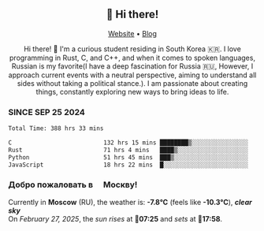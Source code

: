 <h2 align="center">👋 Hi there!</h2>
<p align="center">
  <a href="https://urdekcah.ru">Website</a> •
  <a href="https://urdekcah.blog">Blog</a>
</p>

<p align="center">
  Hi there! 👋 I'm a curious student residing in South Korea 🇰🇷. I love programming in Rust, C, and C++, and when it comes to spoken languages, Russian is my favorite(I have a deep fascination for Russia 🇷🇺, However, I approach current events with a neutral perspective, aiming to understand all sides without taking a political stance.). I am passionate about creating things, constantly exploring new ways to bring ideas to life.
</p>

### SINCE SEP 25 2024
<!--START_SECTION:waka-->
<!--LAST_WAKA_UPDATE:2025-02-26 18:29:41-->
```txt
Total Time: 388 hrs 33 mins

C                          132 hrs 15 mins ████████▒░░░░░░░░░░░░░░░░   33.12 %
Rust                       71 hrs 4 mins   ████▒░░░░░░░░░░░░░░░░░░░░   17.80 %
Python                     51 hrs 45 mins  ███▒░░░░░░░░░░░░░░░░░░░░░   12.96 %
JavaScript                 18 hrs 22 mins  █░░░░░░░░░░░░░░░░░░░░░░░░   04.60 %
```
<!--END_SECTION:waka-->

<h3>Добро пожаловать в <img src="https://cdn-icons-png.flaticon.com/512/197/197408.png" width="13"/> Москву!</h3>

<!--START_SECTION:weather:moscow-->
<!--LAST_WEATHER_UPDATE:2025-02-27 01:40:40-->
Currently in **Moscow** (RU), the weather is: **-7.8°C** (feels like **-10.3°C**), ***clear sky***<br/>
On *February 27, 2025*, the *sun rises* at 🌅**07:25** and *sets* at 🌇**17:58**.
<!--END_SECTION:weather-->
